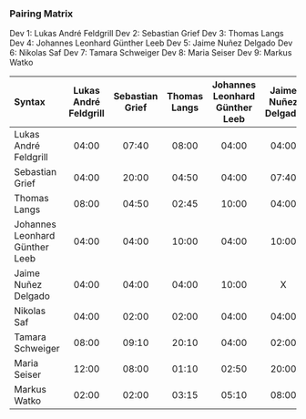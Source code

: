### Pairing Matrix
Dev 1: Lukas André Feldgrill
Dev 2: Sebastian Grief
Dev 3: Thomas Langs
Dev 4: Johannes Leonhard Günther Leeb
Dev 5: Jaime Nuñez Delgado
Dev 6: Nikolas Saf
Dev 7: Tamara Schweiger
Dev 8: Maria Seiser
Dev 9: Markus Watko

| Syntax      | Lukas André Feldgrill   	  | Sebastian Grief   	  | Thomas Langs   	  | Johannes Leonhard Günther Leeb   	  | Jaime Nuñez Delgado   	  | Nikolas Saf   	  | Tamara Schweiger   	  | Maria Seiser   	  | Markus Watko       |
| :---        |    :----:   |    :----:   |    :----:   |    :----:   |    :----:   |    :----:   |    :----:   |    :----:   |    :----:   |
| Lukas André Feldgrill       | 04:00           | 07:40       | 08:00       | 04:00       | 04:00       | 04:00       | 08:00       | 12:00       | 02:00       |
| Sebastian Grief       | 04:00       | 20:00           | 04:50       | 04:00       | 07:40       | 02:00       | 09:10       | 08:00       | 02:00       |
| Thomas Langs       | 08:00       | 04:50       | 02:45           | 10:00       | 04:00       | 02:00       | 20:10       | 01:10       | 03:15      |
| Johannes Leonhard Günther Leeb       | 04:00       | 04:00       | 10:00       | 04:00           | 10:00       | 04:00       | 04:00       | 02:50       | 05:10       |
| Jaime Nuñez Delgado       | 04:00       | 04:00       | 04:00       | 10:00       | X           | 04:00       | 02:00       | 20:00       |08:00       |
| Nikolas Saf       | 04:00       | 02:00       | 02:00      | 04:00       | 04:00       | 04:00           | 05:20       | 04:00       | 25:45       |
| Tamara Schweiger       | 08:00       | 09:10       | 20:10     | 04:00       | 02:00       | 05:20      | X           | 02:00       | 02:50       |
| Maria Seiser       | 12:00       | 08:00       | 01:10       | 02:50       | 20:00       | 04:00       | 02:00       | X           | 02:00      |
| Markus Watko       | 02:00      | 02:00       | 03:15       | 05:10       | 08:00       | 25:45       | 02:50       | 02:00       | 02:30           |
